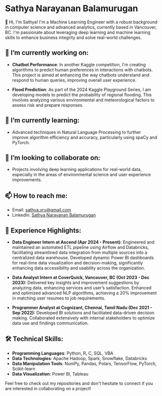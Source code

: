 # Sathya Narayanan Balamurugan

👋 Hi, I'm Sathya! I'm a Machine Learning Engineer with a robust background in computer science and advanced analytics, currently based in Vancouver, BC. I'm passionate about leveraging deep learning and machine learning skills to enhance business integrity and solve real-world challenges.

## 🚀 I’m currently working on:

- **Chatbot Performance**: In another Kaggle competition, I'm creating algorithms to predict human preferences in interactions with chatbots. This project is aimed at enhancing the way chatbots understand and respond to human queries, improving overall user experience.

- **Flood Prediction**: As part of the 2024 Kaggle Playground Series, I am developing models to predict the probability of regional flooding. This involves analyzing various environmental and meteorological factors to assess risk and prepare responses.

## 🌱 I’m currently learning:
- Advanced techniques in Natural Language Processing to further improve algorithm efficiency and accuracy, particularly using spaCy and PyTorch.

## 👯 I’m looking to collaborate on:
- Projects involving deep learning applications for real-world data, especially in the areas of environmental science and user experience improvements.

## 📫 How to reach me:
- Email: [sathya.vrv@gmail.com](mailto:sathya.vrv@gmail.com)
- LinkedIn: [Sathya Narayanan Balamurugan](https://www.linkedin.com/in/sathya-narayanan-balamurugan/)

## 💼 Experience Highlights:

- **Data Engineer Intern at Ascend (Apr 2024 - Present):** Engineered and maintained an automated ETL pipeline using Airflow and Databricks, facilitating streamlined data integration from multiple sources into a centralized data warehouse. Developed dynamic Power BI dashboards for real-time data visualization and decision-making, significantly enhancing data accessibility and usability across the organization.
  
- **Data Analyst Intern at CoverQuick, Vancouver, BC (Oct 2023 - Dec 2023):** Delivered key insights and improvement suggestions by analyzing data, enhancing services and user’s satisfaction. Enhanced and optimized advanced NLP algorithms, achieving a 20% improvement in matching user resumes to job requirements.
  
- **Programmer Analyst at Cognizant, Chennai, Tamil Nadu (Dec 2021 - Sep 2022):** Developed BI solutions and facilitated data-driven decision making. Collaborated extensively with internal stakeholders to optimize data use and findings communication.

## 🛠️ Technical Skills:
- **Programming Languages**: Python, R, C, SQL, VBA
- **Data Technologies**: Apache Hadoop, Spark, Snowflake, Databricks
- **Data Manipulation Tools**: NumPy, Pandas, Polars, TensorFlow, PyTorch, Scikit-learn
- **Data Visualization**: Power BI, Tableau

Feel free to check out my repositories and don't hesitate to connect if you are interested in collaborating on a project!

